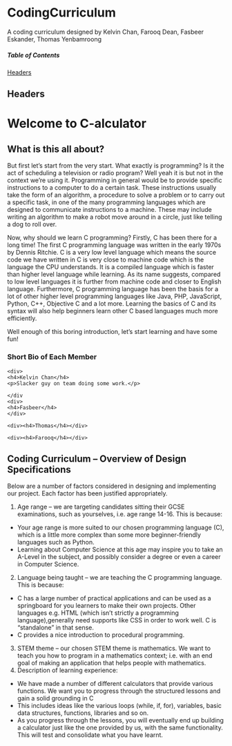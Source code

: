 # CodingCurriculum
A coding curriculum designed by Kelvin Chan, Farooq Dean, Fasbeer Eskander, Thomas Yenbamroong

##### Table of Contents
[Headers](#headers)
<a name="Welcome to C-alculator"/>
## Headers

<h1>Welcome to C-alculator</h1>

<h2>What is this all about?</h2>

<p>But first let’s start from the very start. What exactly is programming? Is it the act of scheduling a television or radio program? Well yeah it is but not in the context we’re using it. Programming in general would be to provide specific instructions to a computer to do a certain task. These instructions usually take the form of an algorithm, a procedure to solve a problem or to carry out a specific task, in one of the many programming languages which are designed to communicate instructions to a machine. These may include writing an algorithm to make a robot move around in a circle, just like telling a dog to roll over.
</p>

<p>
Now, why should we learn C programming? Firstly, C has been there for a long time! The first C programming language was written in the early 1970s by Dennis Ritchie. C is a very low level language which means the source code we have written in C is very close to machine code which is the language the CPU understands.  It is a compiled language which is faster than higher level language while learning. As its name suggests, compared to low level languages it is further from machine code and closer to English language. Furthermore, C programming language has been the basis for a lot of other higher level programming languages like Java, PHP, JavaScript, Python, C++, Objective C and a lot more. Learning the basics of C and its syntax will also help beginners learn other C based languages much more efficiently. 

Well enough of this boring introduction, let’s start learning and have some fun!
</p>

<div>
    <h3> Short Bio of Each Member </h3>

    <div>
    <h4>Kelvin Chan</h4>
    <p>Slacker guy on team doing some work.</p>

    </div
    <div>
    <h4>Fasbeer</h4>
    </div>

    <div><h4>Thomas</h4></div>

    <div><h4>Farooq</h4></div>

</div>


<h2>Coding Curriculum – Overview of Design Specifications</h2>

Below are a number of factors considered in designing and implementing our project. Each factor has been justified appropriately.

1. Age range – we are targeting candidates sitting their GCSE examinations, such as yourselves, i.e. age range 14-16. This is because:
  * Your age range is more suited to our chosen programming language (C), which is a little more complex than some more beginner-friendly languages such as Python. 
  * Learning about Computer Science at this age may inspire you to take an A-Level in the subject, and possibly consider a degree or even a career in Computer Science.
2. Language being taught – we are teaching the C programming language. This is because:
  * C has a large number of practical applications and can be used as a springboard for you learners to make their own projects. Other languages e.g. HTML (which isn’t strictly a programming language),generally  need supports like CSS in order to work well. C is “standalone” in that sense.
  * C provides a nice introduction to procedural programming.
3. STEM theme – our chosen STEM theme is mathematics. We want to teach you how to program in a mathematics context; i.e. with an end goal of making an application that helps people with mathematics.
4. Description of learning experience:
  * We have made a number of different calculators that provide various functions. We want you to progress through the structured lessons and gain a solid grounding in C
  * This includes ideas like the various loops (while, if, for), variables, basic data structures, functions, libraries and so on.
  * As you progress through the lessons, you will eventually end up building a calculator just like the one provided by us, with the same functionality. This will test and consolidate what you have learnt. 

